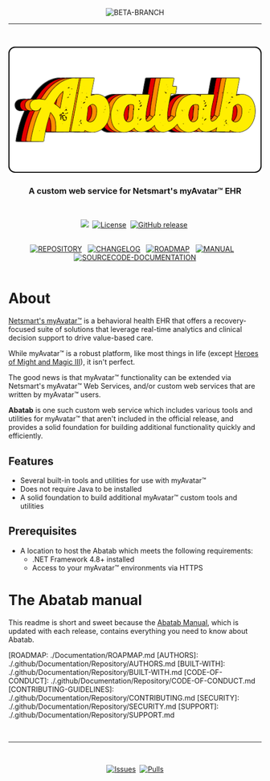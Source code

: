 <!-- A generic README template for a GitHub repository [b220829.094029]
     - All URLs should use reference-links added at the end of this documentation.
-->

<!-- WARNINGS
     - Use these to let users know this is a non-production branch.
     - Production/released branches should not use these.
-->
<div align="center">

  ![BETA-BRANCH][BETA-BRANCH]<br>

</div>

***

<br>
<div align="center">

  <!-- PROJECT LOGO
      - Project logo should be located at "./.github/Logos/ProjectLogo.png".
      - Short description of the project.
  -->
  ![PROJECT-LOGO][PROJECT-LOGO]
  <h3> 
  A custom web service for Netsmart's myAvatar™ EHR
  </h3>
  <br>

  <!-- PROJECT BADGES
       - Project badges that give the following mostly static information:
          - The project status
          - The project license type
          - The current project release 
  -->
  <img src="https://img.shields.io/badge/status-active-brightgreen?style=flat">&nbsp;
  [![License](https://img.shields.io/github/license/spectrum-health-systems/MAWSC?style=flat)][LICENSE]&nbsp;
  [![GitHub release](https://img.shields.io/github/v/release/spectrum-health-systems/MAWSC?style=flat)][CURRENT-RELEASE]&nbsp;
  <br>
  <br>
  
  <!-- PROJECT MENU
       - The menu bar should have links to:
          - The project repository
          - The project changelog
          - The project roadmap
          - The project manual
          - The project sourcecode documentation
       - The menu bar color scheme should match the color scheme of the project.
  -->

  [![REPOSITORY](https://img.shields.io/badge/REPOSITORY-FFEE00?style=for-the-badge)](REPOSITORY)&nbsp;&nbsp;&nbsp;[![CHANGELOG](https://img.shields.io/badge/CHANGELOG-FF8D00?style=for-the-badge)](CHANGLOG)&nbsp;&nbsp;&nbsp;[![ROADMAP](https://img.shields.io/badge/ROADMAP-FF8D00?style=for-the-badge)](ROADMAP)&nbsp;&nbsp;&nbsp;[![MANUAL](https://img.shields.io/badge/MANUAL-FF8D00?style=for-the-badge)](MANUAL)&nbsp;&nbsp;&nbsp;[![SOURCECODE-DOCUMENTATION](https://img.shields.io/badge/SOURCECODE%20DOCUMENTATION-FF8D00?style=for-the-badge)](SOURCECODE)
  <br>
  <br>

</div>

# About

[Netsmart's myAvatar™](https://www.ntst.com/Solutions-and-Services/Offerings/myAvatar) is a behavioral health EHR that offers a recovery-focused suite of solutions that leverage real-time analytics and clinical decision support to drive value-based care.

While myAvatar™ is a robust platform, like most things in life (except [Heroes of Might and Magic III](https://www.gog.com/game/heroes_of_might_and_magic_3_complete_edition)), it isn't perfect.

The good news is that myAvatar™ functionality can be extended via Netsmart's myAvatar™ Web Services, and/or custom web services that are written by myAvatar™ users.

**Abatab** is one such custom web service which includes various tools and utilities for myAvatar™ that aren't included in the official release, and provides a solid foundation for building additional functionality quickly and efficiently.

## Features

* Several built-in tools and utilities for use with myAvatar™
* Does not require Java to be installed
* A solid foundation to build additional myAvatar™ custom tools and utilities

## Prerequisites

* A location to host the Abatab which meets the following requirements:
  * .NET Framework 4.8+ installed
  * Access to your myAvatar™ environments via HTTPS

# The Abatab manual

This readme is short and sweet because the [Abatab Manual](MANUAL), which is updated with each release, contains everything you need to know about Abatab.

<!-- REFERENCE LINKS: REPOSITORY
     These reference links should be standard across all project documentation.
-->
[REPOSITORY-URL]: https://github.com/spectrum-health-systems/Abatab
[PROJECT-LOGO]: ./.github/Logos/ProjectLogo.png
[README-SCREENSHOT]: ./.github/Screenshots/ReadmeScreenshot.png
[LICENSE]: https://www.apache.org/licenses/LICENSE-2.0
[CURRENT-RELEASE]: https://github.com/spectrum-health-systems/Abatab/releases

<!-- REFERENCE LINKS: REPOSITORY DOCUMENTATION
     These reference links should be standard across all project documentation.
-->
[MANUAL]: ./Documentation/Manual/Abatab-Manual.md
[SOURCECODE]: ./Documentation/Sourcecode/Abatab-Sourcecode.md
[CHANGELOG]: ./Documentation/CHANGELOG.md
[ROADMAP: ./Documentation/ROAPMAP.md
[AUTHORS]: ./.github/Documentation/Repository/AUTHORS.md
[BUILT-WITH]: ./.github/Documentation/Repository/BUILT-WITH.md
[CODE-OF-CONDUCT]: ./.github/Documentation/Repository/CODE-OF-CONDUCT.md
[CONTRIBUTING-GUIDELINES]: ./.github/Documentation/Repository/CONTRIBUTING.md
[SECURITY]: ./.github/Documentation/Repository/SECURITY.md
[SUPPORT]: ./.github/Documentation/Repository/SUPPORT.md

<!-- REFERENCE LINKS: BADGES
     These reference links should be standard across all project documentation.
-->
[ALPHA-BRANCH]: https://img.shields.io/badge/WARNING-THIS%20IS%20ALPHA%20SOFTWARE-FF160C?style=for-the-badge
[BETA-BRANCH]: https://img.shields.io/badge/WARNING-THIS%20IS%20BETA%20SOFTWARE-FF160C?style=for-the-badge
[DEPRECIATED-BRANCH]: https://img.shields.io/badge/WARNING-THIS%20IS%20DEPRECIATED%20SOFTWARE-FF160C?style=for-the-badge
[ARCHIVED-REPOSITORY]: https://img.shields.io/badge/WARNING-THIS%20REPOSITORY%20IS%20ARCHIVED-FF160C?style=for-the-badge
[CONTINUED-DEVELOPMENT]: https://github.com/spectrum-health-systems/Abatab

<br>

<!-- FOOTER
-->
***

<br>
<div align="center">

  <!-- PROJECT BADGES
       - Project badges that give the following mostly static information:
          - The project issues
          - The project pull requests
  -->
  [![Issues](https://img.shields.io/github/issues/spectrum-health-systems/MAWSC?style=flat)](https://github.com/spectrum-health-systems/MAWSC/issues)&nbsp;
  [![Pulls](https://img.shields.io/github/issues-pr/spectrum-health-systems/MAWSC?style=flat)](https://github.com/spectrum-health-systems/MAWSC/pulls)

</div>